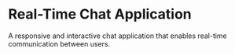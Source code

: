 # Real-Time Chat Application
A responsive and interactive chat application that enables real-time communication between users.
